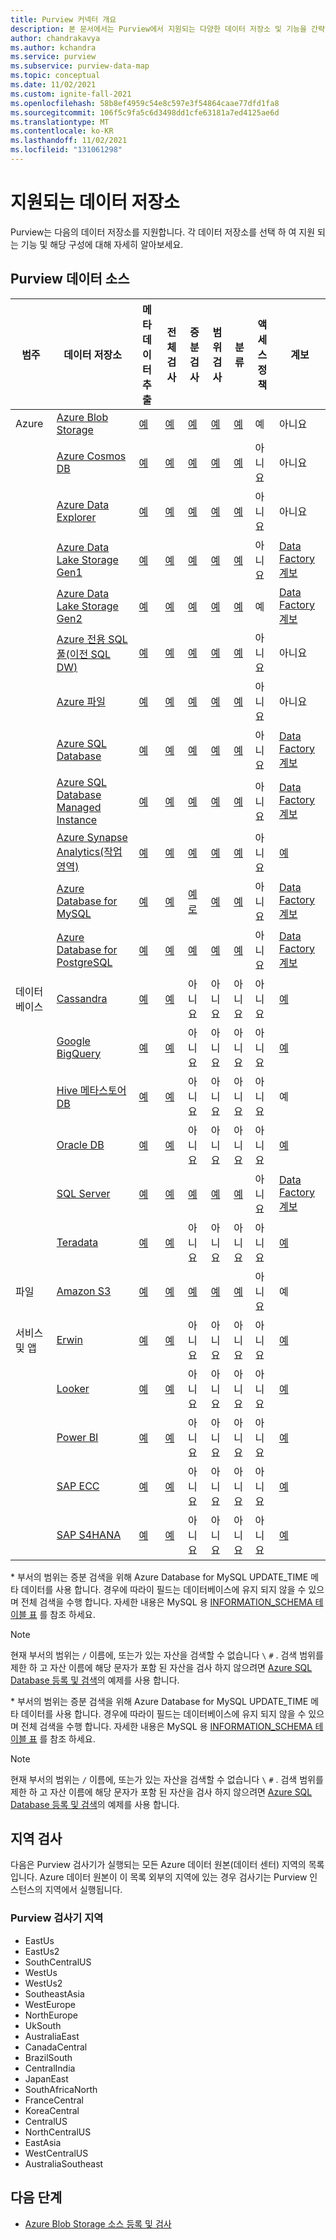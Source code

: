 ```yaml
---
title: Purview 커넥터 개요
description: 본 문서에서는 Purview에서 지원되는 다양한 데이터 저장소 및 기능을 간략하게 설명합니다.
author: chandrakavya
ms.author: kchandra
ms.service: purview
ms.subservice: purview-data-map
ms.topic: conceptual
ms.date: 11/02/2021
ms.custom: ignite-fall-2021
ms.openlocfilehash: 58b8ef4959c54e8c597e3f54864caae77dfd1fa8
ms.sourcegitcommit: 106f5c9fa5c6d3498dd1cfe63181a7ed4125ae6d
ms.translationtype: MT
ms.contentlocale: ko-KR
ms.lasthandoff: 11/02/2021
ms.locfileid: "131061298"
---
```

# <a name="supported-data-stores"></a>지원되는 데이터 저장소

Purview는 다음의 데이터 저장소를 지원합니다. 각 데이터 저장소를 선택 하 여 지원 되는 기능 및 해당 구성에 대해 자세히 알아보세요.

## <a name="purview-data-sources"></a>Purview 데이터 소스

|**범주**|  **데이터 저장소**  |**메타데이터 추출**|**전체 검사**|**증분 검사**|**범위 검사**|**분류**|**액세스 정책**|**계보**|
|---|---|---|---|---|---|---|---|---|
| Azure | [Azure Blob Storage](register-scan-azure-blob-storage-source.md)| [예](register-scan-azure-blob-storage-source.md#register) | [예](register-scan-azure-blob-storage-source.md#scan)|[예](register-scan-azure-blob-storage-source.md#scan) | [예](register-scan-azure-blob-storage-source.md#scan)|[예](register-scan-azure-blob-storage-source.md#scan)| 예 | 아니요|
||[Azure Cosmos DB](register-scan-azure-cosmos-database.md)| [예](register-scan-azure-cosmos-database.md#register) | [예](register-scan-azure-cosmos-database.md#scan)|[예](register-scan-azure-cosmos-database.md#scan) | [예](register-scan-azure-cosmos-database.md#scan)|[예](register-scan-azure-cosmos-database.md#scan)|아니요|아니요|
||[Azure Data Explorer](register-scan-azure-data-explorer.md)| [예](register-scan-azure-data-explorer.md#register) | [예](register-scan-azure-data-explorer.md#scan) | [예](register-scan-azure-data-explorer.md#scan) | [예](register-scan-azure-data-explorer.md#scan)| [예](register-scan-azure-data-explorer.md#scan)| 아니요 | 아니요 |
||[Azure Data Lake Storage Gen1](register-scan-adls-gen1.md)| [예](register-scan-adls-gen1.md#register) | [예](register-scan-adls-gen1.md#scan)|[예](register-scan-adls-gen1.md#scan) | [예](register-scan-adls-gen1.md#scan)|[예](register-scan-adls-gen1.md#scan)| 아니요 |[Data Factory 계보](how-to-link-azure-data-factory.md) |
||[Azure Data Lake Storage Gen2](register-scan-adls-gen2.md)| [예](register-scan-adls-gen2.md#register) | [예](register-scan-adls-gen2.md#scan)|[예](register-scan-adls-gen2.md#scan) | [예](register-scan-adls-gen2.md#scan)|[예](register-scan-adls-gen2.md#scan)| 예 | [Data Factory 계보](how-to-link-azure-data-factory.md) |
||[Azure 전용 SQL 풀(이전 SQL DW)](register-scan-azure-synapse-analytics.md)| [예](register-scan-azure-synapse-analytics.md#register) | [예](register-scan-azure-synapse-analytics.md#scan)| [예](register-scan-azure-synapse-analytics.md#scan)| [예](register-scan-azure-synapse-analytics.md#scan)| [예](register-scan-azure-synapse-analytics.md#scan)| 아니요 | 아니요|
||[Azure 파일](register-scan-azure-files-storage-source.md)|[예](register-scan-azure-files-storage-source.md#register) | [예](register-scan-azure-files-storage-source.md#scan) | [예](register-scan-azure-files-storage-source.md#scan) | [예](register-scan-azure-files-storage-source.md#scan) | [예](register-scan-azure-files-storage-source.md#scan) | 아니요 | 아니요 |
||[Azure SQL Database](register-scan-azure-sql-database.md)| [예](register-scan-azure-sql-database.md#register) | [예](register-scan-azure-sql-database.md#scan)|[예](register-scan-azure-sql-database.md#scan) | [예](register-scan-azure-sql-database.md#scan)|[예](register-scan-azure-sql-database.md#scan)| 아니요 |[Data Factory 계보](how-to-link-azure-data-factory.md)|
||[Azure SQL Database Managed Instance](register-scan-azure-sql-database-managed-instance.md)| [예](register-scan-azure-sql-database-managed-instance.md#register) | [예](register-scan-azure-sql-database-managed-instance.md#scan)| [예](register-scan-azure-sql-database-managed-instance.md#scan) | [예](register-scan-azure-sql-database-managed-instance.md#scan) | [예](register-scan-azure-sql-database-managed-instance.md#scan) | 아니요 | [Data Factory 계보](how-to-link-azure-data-factory.md) |
||[Azure Synapse Analytics(작업 영역)](register-scan-synapse-workspace.md)| [예](register-scan-synapse-workspace.md#register) | [예](register-scan-synapse-workspace.md#scan)| [예](register-scan-synapse-workspace.md#scan) | [예](register-scan-synapse-workspace.md#scan)| [예](register-scan-synapse-workspace.md#scan)| 아니요| [예](how-to-lineage-azure-synapse-analytics.md)|
||[Azure Database for MySQL](register-scan-azure-mysql-database.md)| [예](register-scan-azure-mysql-database.md#register) | [예](register-scan-azure-mysql-database.md#scan)| [예로](register-scan-azure-mysql-database.md#scan) | [예](register-scan-azure-mysql-database.md#scan) | [예](register-scan-azure-mysql-database.md#scan) | 아니요 | [Data Factory 계보](how-to-link-azure-data-factory.md) |
||[Azure Database for PostgreSQL](register-scan-azure-postgresql.md)| [예](register-scan-azure-postgresql.md#register) | [예](register-scan-azure-postgresql.md#scan)| [예](register-scan-azure-postgresql.md#scan) | [예](register-scan-azure-postgresql.md#scan) | [예](register-scan-azure-postgresql.md#scan) | 아니요 | [Data Factory 계보](how-to-link-azure-data-factory.md) |
|데이터베이스|[Cassandra](register-scan-cassandra-source.md)|[예](register-scan-cassandra-source.md#register) | [예](register-scan-cassandra-source.md#scan)| 아니요 | 아니요 | 아니요 | 아니요| [예](how-to-lineage-cassandra.md)|
||[Google BigQuery](register-scan-google-bigquery-source.md)| [예](register-scan-google-bigquery-source.md#register)| [예](register-scan-google-bigquery-source.md#scan)| 아니요 | 아니요 | 아니요 | 아니요| [예](how-to-lineage-google-bigquery.md)|
||[Hive 메타스토어 DB](register-scan-hive-metastore-source.md)| [예](register-scan-hive-metastore-source.md#register)| [예](register-scan-hive-metastore-source.md#scan)| 아니요 | 아니요 | 아니요 | 아니요| 예 |
||[Oracle DB](register-scan-oracle-source.md)| [예](register-scan-oracle-source.md#register)| [예](register-scan-oracle-source.md#scan)| 아니요 | 아니요 | 아니요 | 아니요| [예](how-to-lineage-oracle.md)|
||[SQL Server](register-scan-on-premises-sql-server.md)| [예](register-scan-on-premises-sql-server.md#register) | [예](register-scan-on-premises-sql-server.md#scan) | [예](register-scan-on-premises-sql-server.md#scan) | [예](register-scan-on-premises-sql-server.md#scan) | [예](register-scan-on-premises-sql-server.md#scan) | 아니요| [Data Factory 계보](how-to-link-azure-data-factory.md) |
||[Teradata](register-scan-teradata-source.md)| [예](register-scan-teradata-source.md#register)| [예](register-scan-teradata-source.md#scan)| 아니요 | 아니요 | 아니요 | 아니요| [예](how-to-lineage-teradata.md)|
|파일|[Amazon S3](register-scan-amazon-s3.md)|[예](register-scan-amazon-s3.md)| [예](register-scan-amazon-s3.md)| [예](register-scan-amazon-s3.md)| [예](register-scan-amazon-s3.md)| [예](register-scan-amazon-s3.md)| 아니요| 예|
|서비스 및 앱|[Erwin](register-scan-erwin-source.md)| [예](register-scan-erwin-source.md#register)| [예](register-scan-erwin-source.md#scan)| 아니요 | 아니요 | 아니요 | 아니요| [예](how-to-lineage-erwin.md)|
||[Looker](register-scan-looker-source.md)| [예](register-scan-looker-source.md#register)| [예](register-scan-looker-source.md#scan)| 아니요 | 아니요 | 아니요 | 아니요| [예](how-to-lineage-looker.md)|
||[Power BI](register-scan-power-bi-tenant.md)| [예](register-scan-power-bi-tenant.md#register)| [예](register-scan-power-bi-tenant.md#scan)| 아니요 | 아니요 | 아니요 | 아니요| [예](how-to-lineage-powerbi.md)|
||[SAP ECC](register-scan-sapecc-source.md)| [예](register-scan-sapecc-source.md#register)| [예](register-scan-sapecc-source.md#scan)| 아니요 | 아니요 | 아니요 | 아니요| [예](how-to-lineage-sapecc.md)|
||[SAP S4HANA](register-scan-saps4hana-source.md)| [예](register-scan-saps4hana-source.md#register)| [예](register-scan-saps4hana-source.md#scan)| 아니요 | 아니요 | 아니요 | 아니요| [예](how-to-lineage-sapecc.md)|

\* 부서의 범위는 증분 검색을 위해 Azure Database for MySQL UPDATE_TIME 메타 데이터를 사용 합니다. 경우에 따라이 필드는 데이터베이스에 유지 되지 않을 수 있으며 전체 검색을 수행 합니다. 자세한 내용은 MySQL 용 [INFORMATION_SCHEMA 테이블 표](https://dev.mysql.com/doc/refman/5.7/en/information-schema-tables-table.html) 를 참조 하세요. 

> [!NOTE]
> 현재 부서의 범위는 `/` 이름에, 또는가 있는 자산을 검색할 수 없습니다 `\` `#` . 검색 범위를 제한 하 고 자산 이름에 해당 문자가 포함 된 자산을 검사 하지 않으려면 [Azure SQL Database 등록 및 검색](register-scan-azure-sql-database.md#creating-the-scan)의 예제를 사용 합니다.

\* 부서의 범위는 증분 검색을 위해 Azure Database for MySQL UPDATE_TIME 메타 데이터를 사용 합니다. 경우에 따라이 필드는 데이터베이스에 유지 되지 않을 수 있으며 전체 검색을 수행 합니다. 자세한 내용은 MySQL 용 [INFORMATION_SCHEMA 테이블 표](https://dev.mysql.com/doc/refman/5.7/en/information-schema-tables-table.html) 를 참조 하세요. 

> [!NOTE]
> 현재 부서의 범위는 `/` 이름에, 또는가 있는 자산을 검색할 수 없습니다 `\` `#` . 검색 범위를 제한 하 고 자산 이름에 해당 문자가 포함 된 자산을 검사 하지 않으려면 [Azure SQL Database 등록 및 검색](register-scan-azure-sql-database.md#creating-the-scan)의 예제를 사용 합니다.

## <a name="scan-regions"></a>지역 검사
다음은 Purview 검사기가 실행되는 모든 Azure 데이터 원본(데이터 센터) 지역의 목록입니다. Azure 데이터 원본이 이 목록 외부의 지역에 있는 경우 검사기는 Purview 인스턴스의 지역에서 실행됩니다.
 
### <a name="purview-scanner-regions"></a>Purview 검사기 지역

- EastUs
- EastUs2 
- SouthCentralUS
- WestUs
- WestUs2
- SoutheastAsia
- WestEurope
- NorthEurope
- UkSouth
- AustraliaEast
- CanadaCentral
- BrazilSouth
- CentralIndia
- JapanEast
- SouthAfricaNorth
- FranceCentral
- KoreaCentral
- CentralUS
- NorthCentralUS
- EastAsia
- WestCentralUS
- AustraliaSoutheast

## <a name="next-steps"></a>다음 단계

- [Azure Blob Storage 소스 등록 및 검사](register-scan-azure-blob-storage-source.md)
